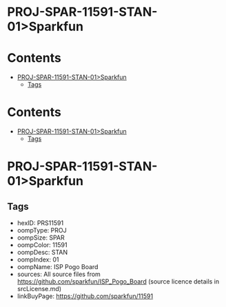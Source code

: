 
PROJ-SPAR-11591-STAN-01>Sparkfun
================================

Contents
========

* [PROJ-SPAR-11591-STAN-01>Sparkfun](#proj-spar-11591-stan-01sparkfun)
	* [Tags](#tags)

Contents
========

* [PROJ-SPAR-11591-STAN-01>Sparkfun](#proj-spar-11591-stan-01sparkfun)
	* [Tags](#tags)

# PROJ-SPAR-11591-STAN-01>Sparkfun

## Tags

- hexID: PRS11591
- oompType: PROJ
- oompSize: SPAR
- oompColor: 11591
- oompDesc: STAN
- oompIndex: 01
- oompName: ISP Pogo Board
- sources: All source files from https://github.com/sparkfun/ISP_Pogo_Board (source licence details in srcLicense.md)
- linkBuyPage: https://github.com/sparkfun/11591
